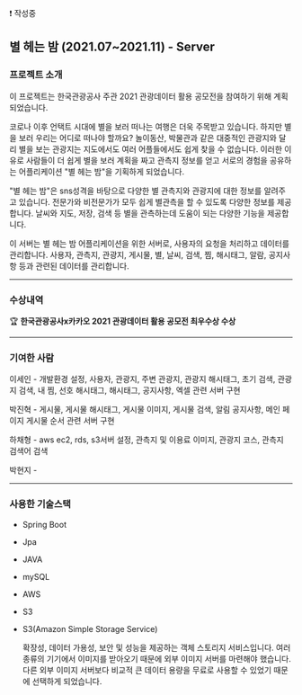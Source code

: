 ❗ 작성중
## 별 헤는 밤 (2021.07~2021.11) - Server

### 프로젝트 소개

이 프로젝트는 한국관광공사 주관 2021 관광데이터 활용 공모전을 참여하기 위해 계획되었습니다.

코로나 이후 언택트 시대에 별을 보러 떠나는 여행은 더욱 주목받고 있습니다. 하지만 별을 보러 우리는 어디로 떠나야 할까요? 놀이동산, 박물관과 같은 대중적인 관광지와 달리 별을 보는 관광지는 지도에서도 여러 어플들에서도 쉽게 찾을 수 없습니다. 이러한 이유로 사람들이 더 쉽게 별을 보러 계획을 짜고 관측지 정보를 얻고 서로의 경험을 공유하는 어플리케이션 "별 헤는 밤"을 기획하게 되었습니다.

"별 헤는 밤"은 sns성격을 바탕으로 다양한 별 관측지와 관광지에 대한 정보를 알려주고 있습니다. 전문가와 비전문가가 모두 쉽게 별관측을 할 수 있도록 다양한 정보를 제공합니다. 날씨와 지도, 저장, 검색 등 별을 관측하는데 도움이 되는 다양한 기능을 제공합니다. 

이 서버는 별 헤는 밤 어플리케이션을 위한 서버로, 사용자의 요청을 처리하고 데이터를 관리합니다.  사용자, 관측지, 관광지, 게시물, 별, 날씨, 검색, 찜, 해시태그, 알람, 공지사항 등과 관련된 데이터를 관리합니다.

---

### 수상내역

🏆 **한국관광공사x카카오 2021 관광데이터 활용 공모전 최우수상 수상**

---

### 기여한 사람

이세인 - 개발환경 설정, 사용자, 관광지, 주변 관광지, 관광지 해시태그, 초기 검색, 관광지 검색, 내 찜, 선호 해시태그, 해시태그, 공지사항, 엑셀 관련 서버 구현

박진혁 - 게시물, 게시물 해시태그, 게시물 이미지, 게시물 검색, 알림 공지사항, 메인 페이지 게시물 순서 관련 서버 구현

하채형 - aws ec2, rds, s3서버 설정, 관측지 및 이용료 이미지, 관광지 코스, 관측지 검색어 검색

박현지 -

---

### 사용한 기술스택

- Spring Boot
- Jpa
- JAVA
- mySQL
- AWS
- S3
- S3(Amazon Simple Storage Service)
    
    확장성, 데이터 가용성, 보안 및 성능을 제공하는 객체 스토리지 서비스입니다. 여러 종류의 기기에서 이미지를 받아오기 때문에 외부 이미지 서버를 마련해야 했습니다. 다른 외부 이미지 서버보다 비교적 큰 데이터 용량을 무료로 사용할 수 있었기 때문에 선택하게 되었습니다.
